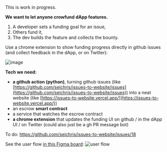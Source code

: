 This is work in progress.

**We want to let anyone crowfund dApp features.**

1. A developer sets a funding goal for an issue,
2. Others fund it,
3. The dev builds the feature and collects the bounty.

Use a chrome extension to show funding progress directly in github issues (and collect feedback in the dApp, or on Twitter):

![image](https://i.imgur.com/5bVkDLq.jpg)

**Tech we need:**

- **a github action (python)**, turning github issues (like [https://github.com/seichris/issues-to-website/issues](https://github.com/seichris/issues-to-website/issues)) into a neat website (like [https://issues-to-website.vercel.app/](https://issues-to-website.vercel.app/))
- an escrow **smart contract**
- a service that watches the escrow contract
- **a chrome extension** that updates the funding UI on github / in the dApp UI / on Twitter (could also just be a gh PR message bot)

To do: https://github.com/seichris/issues-to-website/issues/18

See the user flow [in this Figma board](https://www.figma.com/file/HG3SMVhTwfLUeIU04UoXDg/better.kontext.app-bounty-user-feedback?node-id=0%3A1):
![user flow](https://i.imgur.com/8NzUKOh.png)
